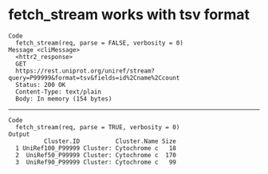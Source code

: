 # fetch_stream works with tsv format

    Code
      fetch_stream(req, parse = FALSE, verbosity = 0)
    Message <cliMessage>
      <httr2_response>
      GET
      https://rest.uniprot.org/uniref/stream?query=P99999&format=tsv&fields=id%2Cname%2Ccount
      Status: 200 OK
      Content-Type: text/plain
      Body: In memory (154 bytes)

---

    Code
      fetch_stream(req, parse = TRUE, verbosity = 0)
    Output
              Cluster.ID          Cluster.Name Size
      1 UniRef100_P99999 Cluster: Cytochrome c   18
      2  UniRef50_P99999 Cluster: Cytochrome c  170
      3  UniRef90_P99999 Cluster: Cytochrome c   99

